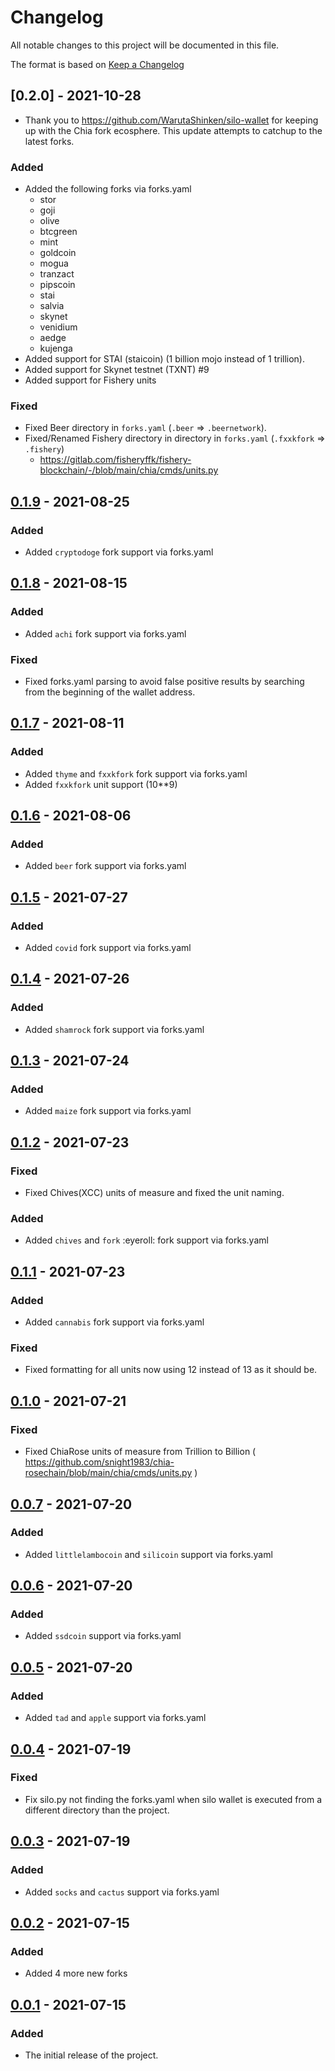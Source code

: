 # Changelog

All notable changes to this project will be documented in this file.

The format is based on [Keep a Changelog](https://keepachangelog.com/en/1.0.0/)

## [0.2.0] - 2021-10-28

- Thank you to https://github.com/WarutaShinken/silo-wallet for keeping up with the Chia fork ecosphere. This update attempts to catchup to the latest forks.

### Added

- Added the following forks via forks.yaml
  - stor
  - goji
  - olive
  - btcgreen
  - mint
  - goldcoin
  - mogua
  - tranzact
  - pipscoin
  - stai
  - salvia
  - skynet
  - venidium
  - aedge
  - kujenga
- Added support for STAI (staicoin) (1 billion mojo instead of 1 trillion).
- Added support for Skynet testnet (TXNT) #9
- Added support for Fishery units

### Fixed

- Fixed Beer directory in `forks.yaml` (`.beer` => `.beernetwork`).
- Fixed/Renamed Fishery directory in directory in `forks.yaml` (`.fxxkfork` => `.fishery`)
  - https://gitlab.com/fisheryffk/fishery-blockchain/-/blob/main/chia/cmds/units.py

## [0.1.9] - 2021-08-25

### Added

- Added `cryptodoge` fork support via forks.yaml

## [0.1.8] - 2021-08-15

### Added

- Added `achi` fork support via forks.yaml

### Fixed

- Fixed forks.yaml parsing to avoid false positive results by searching from the beginning of the wallet address.

## [0.1.7] - 2021-08-11

### Added

- Added `thyme` and `fxxkfork` fork support via forks.yaml
- Added `fxxkfork` unit support (10**9)

## [0.1.6] - 2021-08-06

### Added

- Added `beer` fork support via forks.yaml

## [0.1.5] - 2021-07-27

### Added

- Added `covid` fork support via forks.yaml

## [0.1.4] - 2021-07-26

### Added

- Added `shamrock` fork support via forks.yaml

## [0.1.3] - 2021-07-24

### Added

- Added `maize` fork support via forks.yaml

## [0.1.2] - 2021-07-23

### Fixed

- Fixed Chives(XCC) units of measure and fixed the unit naming.

### Added

- Added `chives` and `fork` :eyeroll: fork support via forks.yaml

## [0.1.1] - 2021-07-23

### Added

- Added `cannabis` fork support via forks.yaml

### Fixed

- Fixed formatting for all units now using 12 instead of 13 as it should be.

## [0.1.0] - 2021-07-21

### Fixed

- Fixed ChiaRose units of measure from Trillion to Billion ( https://github.com/snight1983/chia-rosechain/blob/main/chia/cmds/units.py )

## [0.0.7] - 2021-07-20

### Added

- Added `littlelambocoin` and `silicoin` support via forks.yaml

## [0.0.6] - 2021-07-20

### Added

- Added `ssdcoin` support via forks.yaml

## [0.0.5] - 2021-07-20

### Added

- Added `tad` and `apple` support via forks.yaml

## [0.0.4] - 2021-07-19

### Fixed

- Fix silo.py not finding the forks.yaml when silo wallet is executed from a different directory than the project.

## [0.0.3] - 2021-07-19

### Added

- Added `socks` and `cactus` support via forks.yaml

## [0.0.2] - 2021-07-15

### Added

- Added 4 more new forks

## [0.0.1] - 2021-07-15

### Added

- The initial release of the project.

[Unreleased]: https://github.com/scotopic/silo-wallet/releases/tag/v0.1.9...HEAD
[0.1.9]: https://github.com/scotopic/silo-wallet/releases/tag/v0.1.9
[0.1.8]: https://github.com/scotopic/silo-wallet/releases/tag/v0.1.8
[0.1.7]: https://github.com/scotopic/silo-wallet/releases/tag/v0.1.7
[0.1.6]: https://github.com/scotopic/silo-wallet/releases/tag/v0.1.6
[0.1.5]: https://github.com/scotopic/silo-wallet/releases/tag/v0.1.5
[0.1.4]: https://github.com/scotopic/silo-wallet/releases/tag/v0.1.4
[0.1.3]: https://github.com/scotopic/silo-wallet/releases/tag/v0.1.3
[0.1.2]: https://github.com/scotopic/silo-wallet/releases/tag/v0.1.2
[0.1.1]: https://github.com/scotopic/silo-wallet/releases/tag/v0.1.1
[0.1.0]: https://github.com/scotopic/silo-wallet/releases/tag/v0.1.0
[0.0.7]: https://github.com/scotopic/silo-wallet/releases/tag/v0.0.7
[0.0.6]: https://github.com/scotopic/silo-wallet/releases/tag/v0.0.6
[0.0.5]: https://github.com/scotopic/silo-wallet/releases/tag/v0.0.5
[0.0.4]: https://github.com/scotopic/silo-wallet/releases/tag/v0.0.4
[0.0.3]: https://github.com/scotopic/silo-wallet/releases/tag/v0.0.3
[0.0.2]: https://github.com/scotopic/silo-wallet/releases/tag/v0.0.2
[0.0.1]: https://github.com/scotopic/silo-wallet/releases/tag/v0.0.1